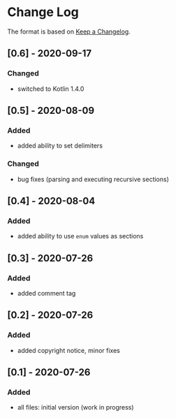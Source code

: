 # Change Log

The format is based on [Keep a Changelog](http://keepachangelog.com/).

## [0.6] - 2020-09-17
### Changed
- switched to Kotlin 1.4.0

## [0.5] - 2020-08-09
### Added
- added ability to set delimiters
### Changed
- bug fixes (parsing and executing recursive sections)

## [0.4] - 2020-08-04
### Added
- added ability to use `enum` values as sections

## [0.3] - 2020-07-26
### Added
- added comment tag

## [0.2] - 2020-07-26
### Added
- added copyright notice, minor fixes

## [0.1] - 2020-07-26
### Added
- all files: initial version (work in progress)
